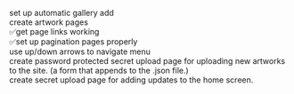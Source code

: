 set up automatic gallery add  
create artwork pages  
✅get page links working  
✅set up pagination pages properly  
use up/down arrows to navigate menu  
create password protected secret upload page for uploading new artworks to the site. (a form that appends to the .json file.)  
create secret upload page for adding updates to the home screen.